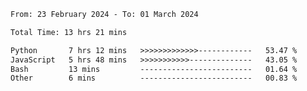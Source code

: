 <!--START_SECTION:waka-->

```txt
From: 23 February 2024 - To: 01 March 2024

Total Time: 13 hrs 21 mins

Python       7 hrs 12 mins   >>>>>>>>>>>>>------------   53.47 %
JavaScript   5 hrs 48 mins   >>>>>>>>>>>--------------   43.05 %
Bash         13 mins         -------------------------   01.64 %
Other        6 mins          -------------------------   00.83 %
```

<!--END_SECTION:waka-->

